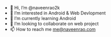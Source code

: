 - 👋 Hi, I’m @naveenrao2k
- 👀 I’m interested in Android & Web Devlopment
- 🌱 I’m currently learning Android
- 💞️ I’m looking to collaborate on web project
- 📫 How to reach me me@naveenrao.com

<!---
naveenrao2k/naveenrao2k is a ✨ special ✨ repository because its `README.md` (this file) appears on your GitHub profile.
You can click the Preview link to take a look at your changes.
--->
